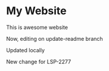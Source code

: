 # My Website

This is awesome website

Now, editing on update-readme branch

Updated locally

New change for LSP-2277
